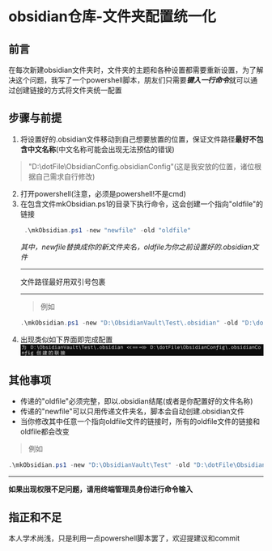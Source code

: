 # obsidian仓库-文件夹配置统一化
## 前言
在每次新建obsidian文件夹时，文件夹的主题和各种设置都需要重新设置，为了解决这个问题，我写了一个powershell脚本，朋友们只需要***键入一行命令***就可以通过创建链接的方式将文件夹统一配置
## 步骤与前提
1. 将设置好的.obsidian文件移动到自己想要放置的位置，保证文件路径**最好不包含中文名称**(中文名称可能会出现无法预估的错误)
 > "D:\dotFile\ObsidianConfig\.obsidianConfig"(这是我安放的位置，诸位根据自己需求自行修改)
2. 打开powershell(注意，必须是powershell!不是cmd)
3. 在包含文件mkObsidian.ps1的目录下执行命令，这会创建一个指向"oldfile"的链接
   ```powershell
    .\mkObsidian.ps1 -new "newfile" -old "oldfile"
   ```
   *其中，newfile替换成你的新文件夹名，oldfile为你之前设置好的.obsidian文件*
   ***
   文件路径最好用双引号包裹
   ***
   > 例如
   ```powershell
   .\mkObsidian.ps1 -new "D:\ObsidianVault\Test\.obsidian" -old "D:\dotFile\ObsidianConfig\.obsidianConfig"
   ```
4. 出现类似如下界面即完成配置
   ![alt text](assets/image.png)

## 其他事项
- 传递的"oldfile"必须完整，即以.obsidian结尾(或者是你配置好的文件名称)
- 传递的"newfile"可以只用传递文件夹名，脚本会自动创建.obsidian文件
- 当你修改其中任意一个指向oldfile文件的链接时，所有的oldfile文件的链接和oldfile都会改变
> 例如
   ```powershell
   .\mkObsidian.ps1 -new "D:\ObsidianVault\Test" -old "D:\dotFile\ObsidianConfig\.obsidianConfig"
   ```
***
**如果出现权限不足问题，请用终端管理员身份进行命令输入**


## 指正和不足
本人学术尚浅，只是利用一点powershell脚本罢了，欢迎提建议和commit 
